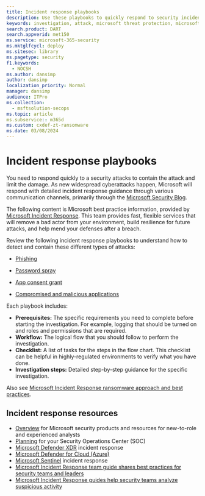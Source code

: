 ```yaml
---
title: Incident response playbooks
description: Use these playbooks to quickly respond to security incidents in the Microsoft cloud.
keywords: investigation, attack, microsoft threat protection, microsoft 365, search, query, telemetry, security events, antivirus, incident, response, incident response, playbook, guidance, compromise, Microsoft Defender XDR
search.product: DART
search.appverid: met150
ms.service: microsoft-365-security
ms.mktglfcycl: deploy
ms.sitesec: library
ms.pagetype: security
f1.keywords: 
  - NOCSH
ms.author: dansimp
author: dansimp
localization_priority: Normal
manager: dansimp
audience: ITPro
ms.collection: 
  - msftsolution-secops
ms.topic: article
ms.subservice:: m365d
ms.custom: cxdef-zt-ransomware 
ms.date: 03/08/2024
---
```


# Incident response playbooks

You need to respond quickly to a security attacks to contain the attack and limit the damage. As new widespread cyberattacks happen, Microsoft will respond with detailed incident response guidance through various communication channels, primarily through the [Microsoft Security Blog](https://www.microsoft.com/security/blog/topic/threat-intelligence/). 

The following content is Microsoft best practice information, provided by [Microsoft Incident Response](https://www.microsoft.com/security/business/microsoft-incident-response). This team provides fast, flexible services that will remove a bad actor from your environment, build resilience for future attacks, and help mend your defenses after a breach. 

Review the following incident response playbooks to understand how to detect and contain these different types of attacks:

- [Phishing](incident-response-playbook-phishing.md)

- [Password spray](incident-response-playbook-password-spray.md)

- [App consent grant](incident-response-playbook-app-consent.md)

- [Compromised and malicious applications](incident-response-playbook-compromised-malicious-app.md)

Each playbook includes:

- **Prerequisites:** The specific requirements you need to complete before starting the investigation. For example, logging that should be turned on and roles and permissions that are required.
- **Workflow:** The logical flow that you should follow to perform the investigation.
- **Checklist:** A list of tasks for the steps in the flow chart. This checklist can be helpful in highly-regulated environments to verify what you have done.
- **Investigation steps:** Detailed step-by-step guidance for the specific investigation.

Also see [Microsoft Incident Response ransomware approach and best practices](incident-response-playbook-dart-ransomware-approach.md).

## Incident response resources

- [Overview](incident-response-overview.md) for Microsoft security products and resources for new-to-role and experienced analysts
- [Planning](incident-response-planning.md) for your Security Operations Center (SOC)
- [Microsoft Defender XDR](/microsoft-365/security/defender/incidents-overview) incident response
- [Microsoft Defender for Cloud (Azure)](/azure/defender-for-cloud/managing-and-responding-alerts)
- [Microsoft Sentinel](/azure/sentinel/investigate-cases) incident response
- [Microsoft Incident Response team guide shares best practices for security teams and leaders](https://www.microsoft.com/security/blog/2023/12/11/new-microsoft-incident-response-team-guide-shares-best-practices-for-security-teams-and-leaders/)
- [Microsoft Incident Response guides help security teams analyze suspicious activity](https://www.microsoft.com/security/blog/2024/01/17/new-microsoft-incident-response-guides-help-security-teams-analyze-suspicious-activity/)

